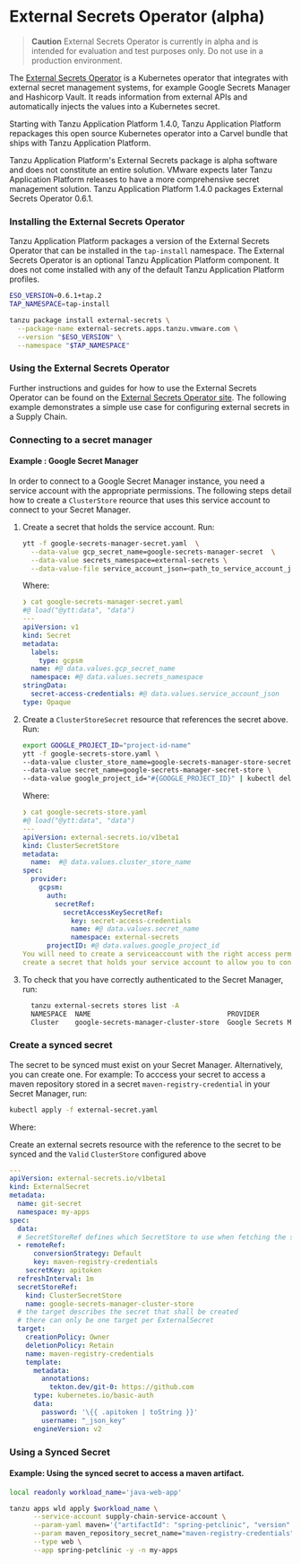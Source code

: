 # External Secrets Operator (alpha)

>**Caution** External Secrets Operator is currently in alpha and is intended for evaluation and test purposes only. Do not use in a production environment.

The [External Secrets Operator](https://external-secrets.io) is a Kubernetes
operator that integrates with external secret management systems, for example Google
Secrets Manager and Hashicorp Vault. It reads information from external APIs and
automatically injects the values into a Kubernetes secret.

Starting with Tanzu Application Platform 1.4.0, Tanzu Application Platform repackages this open
source Kubernetes operator into a Carvel bundle that ships with Tanzu Application Platform.

Tanzu Application Platform's External Secrets package is alpha software and does not constitute an
entire solution.  VMware expects later Tanzu Application Platform releases to have a more comprehensive secret
management solution. Tanzu Application Platform 1.4.0 packages External Secrets Operator 0.6.1.

### Installing the External Secrets Operator

Tanzu Application Platform packages a version of the External Secrets Operator
that can be installed in the `tap-install` namespace.  The External Secrets
Operator is an optional Tanzu Application Platform component. It does not come installed with any of
the default Tanzu Application Platform profiles.

```sh
ESO_VERSION=0.6.1+tap.2
TAP_NAMESPACE=tap-install

tanzu package install external-secrets \
  --package-name external-secrets.apps.tanzu.vmware.com \
  --version "$ESO_VERSION" \
  --namespace "$TAP_NAMESPACE"
```

### Using the External Secrets Operator

Further instructions and guides for how to use the External Secrets Operator
can be found on the [External Secrets Operator site](https://external-secrets.io). The following example demonstrates a simple use case for configuring external secrets in a Supply Chain.

### Connecting to a secret manager

#### Example : Google Secret Manager

In order to connect to a Google Secret Manager instance, you need a service account with the appropriate permissions. The following steps detail how to create a `ClusterStore` reource that uses this service account to connect to your Secret Manager.

1. Create a secret that holds the service account. Run:

    ```sh
    ytt -f google-secrets-manager-secret.yaml  \
      --data-value gcp_secret_name=google-secrets-manager-secret  \
      --data-value secrets_namespace=external-secrets \
      --data-value-file service_account_json=<path_to_service_account_json> | kubectl apply -f-
    ```

    Where:

    ```yaml
    ❯ cat google-secrets-manager-secret.yaml
    #@ load("@ytt:data", "data")
    ---
    apiVersion: v1
    kind: Secret
    metadata:
      labels:
        type: gcpsm
      name: #@ data.values.gcp_secret_name
      namespace: #@ data.values.secrets_namespace
    stringData:
      secret-access-credentials: #@ data.values.service_account_json
    type: Opaque
    ```

1. Create a `ClusterStoreSecret` resource that references the secret above. Run:

    ```sh
    export GOOGLE_PROJECT_ID="project-id-name"
    ytt -f google-secrets-store.yaml \
    --data-value cluster_store_name=google-secrets-manager-store-secret \
    --data-value secret_name=google-secrets-manager-secret-store \
    --data-value google_project_id="#{GOOGLE_PROJECT_ID}" | kubectl delete -f-
    ```

    Where:

    ```yaml
    ❯ cat google-secrets-store.yaml
    #@ load("@ytt:data", "data")
    ---
    apiVersion: external-secrets.io/v1beta1
    kind: ClusterSecretStore
    metadata:
      name:  #@ data.values.cluster_store_name
    spec:
      provider:
        gcpsm:
          auth:
            secretRef:
              secretAccessKeySecretRef:
                key: secret-access-credentials
                name: #@ data.values.secret_name
                namespace: external-secrets
          projectID: #@ data.values.google_project_id
    You will need to create a serviceaccount with the right access permissions to your Secrets Manager and asscoiated key to
    create a secret that holds your service account to allow you to connect to your Google Secret Manager instance.
    ```

3. To check that you have correctly authenticated to the Secret Manager, run:

    ```sh
      tanzu external-secrets stores list -A
      NAMESPACE  NAME                                  PROVIDER                STATUS
      Cluster    google-secrets-manager-cluster-store  Google Secrets Manager  Valid
    ```

### Create a synced secret

The secret to be synced must exist on your Secret Manager. Alternatively, you can create one. For example: To acccess your secret to access a maven repository stored in a secret `maven-registry-credential` in your Secret Manager, run:

```sh
kubectl apply -f external-secret.yaml
```

Where:

Create an external secrets resource with the reference to the secret to be synced and the `Valid` `ClusterStore` configured above
```yaml
---
apiVersion: external-secrets.io/v1beta1
kind: ExternalSecret
metadata:
  name: git-secret
  namespace: my-apps
spec:
  data:
  # SecretStoreRef defines which SecretStore to use when fetching the secret data
  - remoteRef:
      conversionStrategy: Default
      key: maven-registry-credentials
    secretKey: apitoken
  refreshInterval: 1m
  secretStoreRef:
    kind: ClusterSecretStore
    name: google-secrets-manager-cluster-store
  # the target describes the secret that shall be created
  # there can only be one target per ExternalSecret
  target:
    creationPolicy: Owner
    deletionPolicy: Retain
    name: maven-registry-credentials
    template:
      metadata:
        annotations:
          tekton.dev/git-0: https://github.com
      type: kubernetes.io/basic-auth
      data:
        password: '\{{ .apitoken | toString }}'
        username: "_json_key"
      engineVersion: v2
```

### Using a Synced Secret
#### Example: Using the synced secret to access a maven artifact.

```sh
local readonly workload_name='java-web-app'

tanzu apps wld apply $workload_name \
      --service-account supply-chain-service-account \
      --param-yaml maven='{"artifactId": "spring-petclinic", "version": "3.7.4", "groupId": "org.springframework.samples"}' \
      --param maven_repository_secret_name="maven-registry-credentials"\
      --type web \
      --app spring-petclinic -y -n my-apps
```
